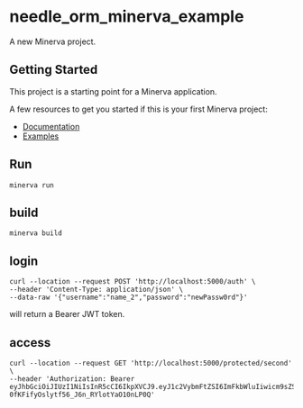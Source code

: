 # needle_orm_minerva_example

A new Minerva project.

## Getting Started

This project is a starting point for a Minerva application.

A few resources to get you started if this is your first Minerva project:

- [Documentation](https://github.com/GlebBatykov/minerva)
- [Examples](https://github.com/GlebBatykov/minerva_examples)

## Run

`minerva run`

## build

`minerva build`

## login

    curl --location --request POST 'http://localhost:5000/auth' \
    --header 'Content-Type: application/json' \
    --data-raw '{"username":"name_2","password":"newPassw0rd"}'

will return a Bearer JWT token.

## access

    curl --location --request GET 'http://localhost:5000/protected/second' \
    --header 'Authorization: Bearer eyJhbGciOiJIUzI1NiIsInR5cCI6IkpXVCJ9.eyJ1c2VybmFtZSI6ImFkbWluIiwicm9sZSI6IkFkbWluIiwiaWF0IjoxNjcyNDU2MjE3LCJleHAiOjE2NzI1NDI2MTd9.XhuGlgP-0fKFifyOslytf56_J6n_RYlotYaO10nLP0Q'
